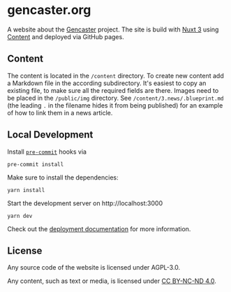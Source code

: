 # gencaster.org

A website about the [Gencaster](https://gencaster.org/) project.
The site is build with [Nuxt 3](https://nuxt.com/docs/getting-started/introduction) using [Content](https://content.nuxtjs.org/) and deployed via GitHub pages.

## Content

The content is located in the `/content` directory. To create new content add a Markdown file in the according subdirectory.
It's easiest to copy an existing file, to make sure all the required fields are there.
Images need to be placed in the `/public/img` directory.
See `/content/3.news/.blueprint.md` (the leading `.` in the filename hides it from being published) for an example of how to link them in a news article.

## Local Development

Install [`pre-commit`](https://pre-commit.com/) hooks via

```shell
pre-commit install
```

Make sure to install the dependencies:

```shell
yarn install
```

Start the development server on http://localhost:3000

```shell
yarn dev
```

Check out the [deployment documentation](https://nuxt.com/docs/getting-started/deployment) for more information.

## License

Any source code of the website is licensed under AGPL-3.0.

Any content, such as text or media, is licensed under [CC BY-NC-ND 4.0](https://creativecommons.org/licenses/by-nc-nd/4.0/).
